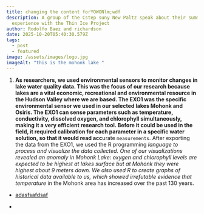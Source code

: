 ```yaml
---
title: changing the content forYOWONlm;wdf
description: A group of the Cstep suny New Paltz speak about their summer
  experience with the Thin Ice Project
author: Rodolfo Baez and richardson
date: 2025-10-20T05:40:30.579Z
tags:
  - post
  - featured
image: /assets/images/logo.jpg
imageAlt: "this is the mohonk lake "
---
```

1. **As researchers, we used environmental sensors to monitor changes in lake water quality data. This was the focus of our research because lakes are a vital economic, recreational and environmental resource in the Hudson Valley where we are based. The EXO1 was the specific environmental sensor we used in our selected lakes Mohonk and Osiris. The EXO1 can sense parameters such as temperature, conductivity, dissolved oxygen, and chlorophyll simultaneously, making it a very efficient research tool. Before it could be used in the field, it required calibration for each parameter in a specific water solution, so that it would read acc**urate `measurements`. After exporting the data from the EXO1, we used the R programming *language to process and visualize the data collected. One of our visualizations revealed an anomaly in Mohonk Lake: oxygen and chlorophyll levels are expected to be highest at lakes surface but at Mohonk they were highest about 9 meters down. We also used R to create graphs of historical data available to us, which showed irrefutable evidence that temperature* in the Mohonk area has increased over the past 130 years.

* [adasfsafdsaf](https://github.com/NSFThinIce)
* > [](https://github.com/NSFThinIce)
